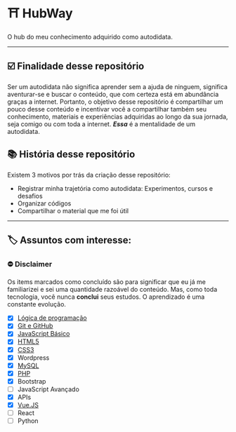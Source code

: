 # :shinto_shrine: HubWay
O hub do meu conhecimento adquirido como autodidata.

---

## :ballot_box_with_check: Finalidade desse repositório

Ser um autodidata não significa aprender sem a ajuda de ninguem, significa aventurar-se e buscar o conteúdo, que com certeza está em abundância graças a internet. Portanto, o objetivo desse repositório é compartilhar um pouco desse conteúdo e incentivar você a compartilhar também seu conhecimento, materiais e experiências adquiridas ao longo da sua jornada, seja comigo ou com toda a internet. *__Essa__* é a mentalidade de um autodidata.

## :books: História desse repositório

Existem 3 motivos por trás da criação desse repositório:
* Registrar minha trajetória como autodidata: Experimentos, cursos e desafios
* Organizar códigos 
* Compartilhar o material que me foi útil

---

## :label: Assuntos com interesse:

### :no_entry: **Disclaimer**
Os items marcados como concluído são para significar que eu já me familiarizei e sei uma quantidade razoável do conteúdo. Mas, como toda tecnologia, você nunca **conclui** seus estudos. O aprendizado é uma constante evolução.

- [x] [Lógica de programação](Lógica%20de%20Programação)
- [x] [Git e GitHub](Git%20e%20GitHub)
- [x] [JavaScript Básico](JavaScript)   
- [x] [HTML5](HTML5%20e%20CSS3)
- [x] [CSS3](HTML5%20e%20CSS3)
- [x] Wordpress
- [x] [MySQL](PHP%20e%20MySQL)
- [x] [PHP](PHP%20e%20MySQL)
- [x] Bootstrap
- [ ] JavaScript Avançado
- [x] APIs
- [x] [Vue.JS](Vue)
- [ ] React
- [ ] Python
